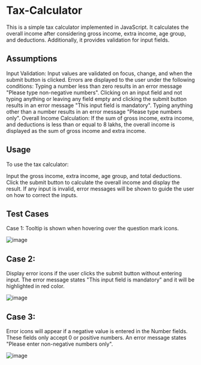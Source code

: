 # Tax-Calculator

This is a simple tax calculator implemented in JavaScript. It calculates the overall income after considering gross income, extra income, age group, and deductions. Additionally, it provides validation for input fields.

## Assumptions
Input Validation:
Input values are validated on focus, change, and when the submit button is clicked.
Errors are displayed to the user under the following conditions:
Typing a number less than zero results in an error message "Please type non-negative numbers".
Clicking on an input field and not typing anything or leaving any field empty and clicking the submit button results in an error message "This input field is mandatory".
Typing anything other than a number results in an error message "Please type numbers only".
Overall Income Calculation:
If the sum of gross income, extra income, and deductions is less than or equal to 8 lakhs, the overall income is displayed as the sum of gross income and extra income.

## Usage
To use the tax calculator:

Input the gross income, extra income, age group, and total deductions.
Click the submit button to calculate the overall income and display the result.
If any input is invalid, error messages will be shown to guide the user on how to correct the inputs.

## Test Cases
Case 1: Tooltip is shown when hovering over the question mark icons.

![image](https://github.com/SheWe786/Tax-calculator/assets/116451611/122749db-be54-4310-bd55-130975248696)

## Case 2: 
Display error icons if the user clicks the submit button without entering input. The error message states "This input field is mandatory" and it will be highlighted in red color.

![image](https://github.com/SheWe786/Tax-calculator/assets/116451611/5691b743-7983-45cd-bf55-a30d48bc1c29)

## Case 3: 
Error icons will appear if a negative value is entered in the Number fields. These fields only accept 0 or positive numbers. An error message states "Please enter non-negative numbers only".

![image](https://github.com/SheWe786/Tax-calculator/assets/116451611/7aad3baa-4310-43bf-b3a9-4ca6913aaa55)



